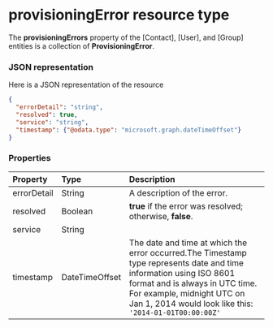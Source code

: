 # provisioningError resource type

The **provisioningErrors** property of the [Contact], [User], and [Group] entities is a collection of **ProvisioningError**.


### JSON representation

Here is a JSON representation of the resource

<!-- {
  "blockType": "resource",
  "optionalProperties": [

  ],
  "@odata.type": "microsoft.graph.provisioningerror"
}-->

```json
{
  "errorDetail": "string",
  "resolved": true,
  "service": "string",
  "timestamp": {"@odata.type": "microsoft.graph.dateTimeOffset"}
}

```
### Properties
| Property	   | Type	|Description|
|:---------------|:--------|:----------|
|errorDetail|String|A description of the error.|
|resolved|Boolean|                **true** if the error was resolved; otherwise, **false**.            |
|service|String||
|timestamp|DateTimeOffset|The date and time at which the error occurred.The Timestamp type represents date and time information using ISO 8601 format and is always in UTC time. For example, midnight UTC on Jan 1, 2014 would look like this: `'2014-01-01T00:00:00Z'`|

<!-- uuid: 8fcb5dbc-d5aa-4681-8e31-b001d5168d79
2015-10-25 14:57:30 UTC -->
<!-- {
  "type": "#page.annotation",
  "description": "provisioningError resource",
  "keywords": "",
  "section": "documentation",
  "tocPath": ""
}-->